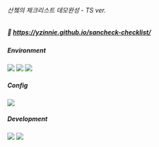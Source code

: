 ###### 산쳌의 체크리스트 데모완성 - TS ver.

##### 🔗 https://yzinnie.github.io/sancheck-checklist/

 
 ##### Environment
 <img src="https://img.shields.io/badge/visualstudiocode-007ACC?style=for-the-badge&logo=visualstudiocode&logoColor=white"> <img src="https://img.shields.io/badge/github-181717?style=for-the-badge&logo=github&logoColor=white"> <img src="https://img.shields.io/badge/git-F05032?style=for-the-badge&logo=git&logoColor=white">
 
 ##### Config
 <img src="https://img.shields.io/badge/npm-CB3837?style=for-the-badge&logo=npm&logoColor=white">
 
 ##### Development
   <img src="https://img.shields.io/badge/typescript-3178C6?style=for-the-badge&logo=typescript&logoColor=black">  <img src="https://img.shields.io/badge/react-61DAFB?style=for-the-badge&logo=react&logoColor=black">  
